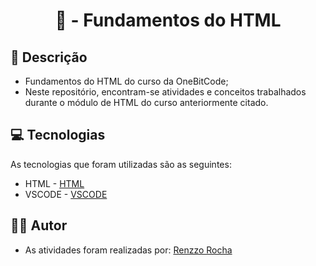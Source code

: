 <h1 align="center"> 📝 - Fundamentos do HTML

<h2 id=descricao> 📜 Descrição</h2>

- Fundamentos do HTML do curso da OneBitCode;
- Neste repositório, encontram-se atividades e conceitos trabalhados durante o módulo de HTML do curso anteriormente citado.

<h2 id=tecnologias> 💻 Tecnologias </h2>

As tecnologias que foram utilizadas são as seguintes: 

- HTML - <a href="https://developer.mozilla.org/pt-BR/docs/Web/HTML">HTML</a>
- VSCODE - <a href= "https://code.visualstudio.com/">VSCODE</a>

<h2 id=autor> 👨‍🎓 Autor </h2>

- As atividades foram realizadas por: <a href="www.github.com/renzzorocha" target="_blank">Renzzo Rocha</a>
